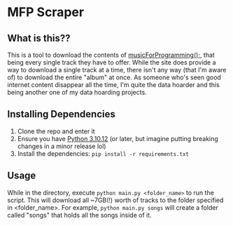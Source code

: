 # MFP Scraper

## What is this??
This is a tool to download the contents of [musicForProgramming();](https://musicforprogramming.net/latest/), that being every single track they have to offer. While the site does provide a way to download a single track at a time, there isn't any way (that I'm aware of) to download the entire "album" at once. As someone who's seen good internet content disappear all the time, I'm quite the data hoarder and this being another one of my data hoarding projects.

## Installing Dependencies
1. Clone the repo and enter it
2. Ensure you have [Python 3.10.12](https://www.python.org/downloads/) (or later, but imagine putting breaking changes in a minor release lol)
3. Install the dependencies: `pip install -r requirements.txt`

## Usage
While in the directory, execute `python main.py <folder_name>` to run the script. This will download all ~7GB(!) worth of tracks to the folder specified in <folder_name>.
For example, `python main.py songs` will create a folder called "songs" that holds all the songs inside of it.

